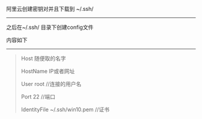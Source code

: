 阿里云创建密钥对并且下载到 ~/.ssh/

------

之后在~/.ssh/ 目录下创建config文件

内容如下

------

> Host 随便取的名字
>
> HostName IP或者网址
>
> User root //连接的用户名
>
> Port 22 //端口
>
> IdentityFile ~/.ssh/win10.pem //证书